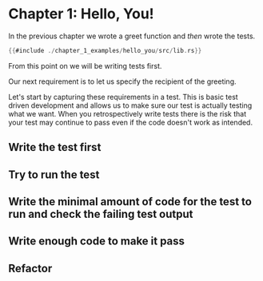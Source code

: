 # Chapter 1: Hello, You!

In the previous chapter we wrote a greet function and _then_ wrote the tests. 

```rust
{{#include ./chapter_1_examples/hello_you/src/lib.rs}}
```

From this point on we will be writing tests first.

Our next requirement is to let us specify the recipient of the greeting.

Let's start by capturing these requirements in a test. This is basic test driven development and allows us to make sure our test is actually testing what we want. When you retrospectively write tests there is the risk that your test may continue to pass even if the code doesn't work as intended.

## Write the test first
## Try to run the test
## Write the minimal amount of code for the test to run and check the failing test output
## Write enough code to make it pass
## Refactor